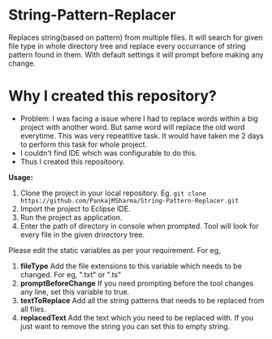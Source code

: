 # String-Pattern-Replacer
Replaces string(based on pattern) from multiple files.
It will search for given file type in whole directory tree and replace every occurrance of string pattern found in them. 
With default settings it will prompt before making any change.

# Why I created this repository?
-   Problem: I was facing a issue where I had to replace words within a big project with another word. But same word will replace
    the old word everytime. This was very repeatitive task. It would have taken me 2 days to perform this task for whole project.
-   I couldn't find IDE which was configurable to do this.
-   Thus I created this repositoory.

**Usage:**
1.  Clone the project in your local repository.
    Eg. `git clone https://github.com/PankajMSharma/String-Pattern-Replacer.git`
2.  Import the project to Eclipse IDE.
3.  Run the project as application.
4.  Enter the path of directory in console when prompted. Tool will look for every file in the given drirectory tree.

Please edit the static variables as per your requirement. For eg,
1.  **fileType**
    Add the file extensions to this variable which needs to be changed. For eg, ".txt" or ".ts"
2.  **promptBeforeChange** 
    If you need prompting before the tool changes any line, set this variable to true.
3.  **textToReplace**
    Add all the string patterns that needs to be replaced from all files.
4.  **replacedText**
    Add the text which you need to be replaced with. If you just want to remove the string you can set this to empty string.
